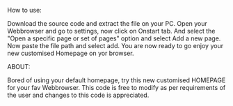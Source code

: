 How to use:

Download the source code and extract the file on your PC.
Open your Webbrowser and go to settings, now click on Onstart tab.
And select the "Open a specific page or set of pages" option and select Add a new page. Now paste the file path and select add. You are now ready to go enjoy your new customised Homepage on yor browser.


ABOUT:

Bored of using your default homepage, try this new customised HOMEPAGE for your fav Webbrowser.
This code is free to modify as per requirements of the user and changes to this code is appreciated.


